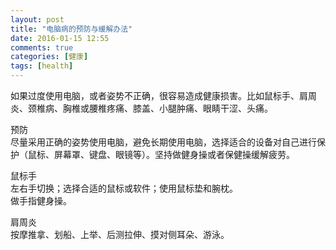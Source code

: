 ```yaml
---
layout: post
title: "电脑病的预防与缓解办法"
date: 2016-01-15 12:55
comments: true
categories: [健康]
tags: [health]
---
```

如果过度使用电脑，或者姿势不正确，很容易造成健康损害。比如鼠标手、肩周炎、颈椎病、胸椎或腰椎疼痛、膝盖、小腿肿痛、眼睛干涩、头痛。  

预防  
尽量采用正确的姿势使用电脑，避免长期使用电脑，选择适合的设备对自己进行保护（鼠标、屏幕罩、键盘、眼镜等）。坚持做健身操或者保健操缓解疲劳。  

鼠标手  
左右手切换；选择合适的鼠标或软件；使用鼠标垫和腕枕。  
做手指健身操。  

肩周炎  
按摩推拿、划船、上举、后测拉伸、摸对侧耳朵、游泳。  

